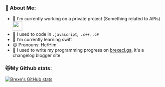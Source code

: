 ### 🤵 About Me:
- 🏦 I'm currently working on a private project (Something related to APIs)
      <img src="https://media.giphy.com/media/WUlplcMpOCEmTGBtBW/giphy.gif" width="30">
- 🤔 I used to code in ```.javascript```,``` .c++```, ```.c#```
- 🌱 I’m currently learning swift
- 😄 Pronouns: He/Him
- 📝 I used to write my programming progress on [brexecl.ga](https://www.brexecl.ga), it's a changelog blogger site

### 🐱My Github stats:
[![Brexe's GitHub stats](https://github-readme-stats.vercel.app/api?brexeprogram=anuraghazra)](https://github.com/anuraghazra/github-readme-stats)
